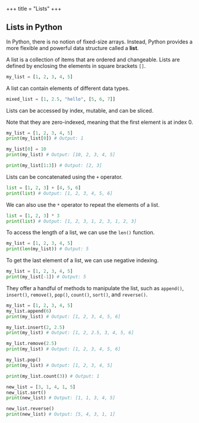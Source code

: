 +++
title = "Lists"
+++

## Lists in Python

In Python, there is no notion of fixed-size arrays. Instead, Python provides a more flexible and powerful data structure called a **list**.

A list is a collection of items that are ordered and changeable. Lists are defined by enclosing the elements in square brackets `[]`.

```python
my_list = [1, 2, 3, 4, 5]
```

A list can contain elements of different data types.

```python
mixed_list = [1, 2.5, "hello", [5, 6, 7]]
```

Lists can be accessed by index, mutable, and can be sliced.

Note that they are zero-indexed, meaning that the first element is at index 0.

```python
my_list = [1, 2, 3, 4, 5]
print(my_list[0]) # Output: 1

my_list[0] = 10
print(my_list) # Output: [10, 2, 3, 4, 5]

print(my_list[1:3]) # Output: [2, 3]
```

Lists can be concatenated using the `+` operator.

```python
list = [1, 2, 3] + [4, 5, 6]
print(list) # Output: [1, 2, 3, 4, 5, 6]
```

We can also use the `*` operator to repeat the elements of a list.

```python
list = [1, 2, 3] * 3
print(list) # Output: [1, 2, 3, 1, 2, 3, 1, 2, 3]
```

To access the length of a list, we can use the `len()` function.

```python
my_list = [1, 2, 3, 4, 5]
print(len(my_list)) # Output: 5
```

To get the last element of a list, we can use negative indexing.

```python
my_list = [1, 2, 3, 4, 5]
print(my_list[-1]) # Output: 5
```

They offer a handful of methods to manipulate the list, such as `append()`, `insert()`, `remove()`, `pop()`, `count()`, `sort()`, and `reverse()`.

```python
my_list = [1, 2, 3, 4, 5]
my_list.append(6)
print(my_list) # Output: [1, 2, 3, 4, 5, 6]

my_list.insert(2, 2.5)
print(my_list) # Output: [1, 2, 2.5, 3, 4, 5, 6]

my_list.remove(2.5)
print(my_list) # Output: [1, 2, 3, 4, 5, 6]

my_list.pop()
print(my_list) # Output: [1, 2, 3, 4, 5]

print(my_list.count(3)) # Output: 1

new_list = [3, 1, 4, 1, 5]
new_list.sort()
print(new_list) # Output: [1, 1, 3, 4, 5]

new_list.reverse()
print(new_list) # Output: [5, 4, 3, 1, 1]
```
